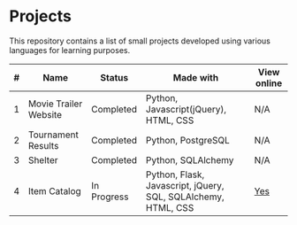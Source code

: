 # Projects
This repository contains a list of small projects developed using
various languages for learning purposes.

| # | Name | Status | Made with | View online |
| --- | --- | --- | --- | --- |
| 1 | Movie Trailer Website | Completed | Python, Javascript(jQuery), HTML, CSS | N/A |
| 2 | Tournament Results | Completed | Python, PostgreSQL | N/A |
| 3 | Shelter | Completed | Python, SQLAlchemy | N/A |
| 4 | Item Catalog | In Progress | Python, Flask, Javascript, jQuery, SQL, SQLAlchemy, HTML, CSS | [Yes](https://salty-inlet-4402.herokuapp.com/) |
